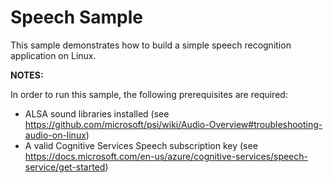 # Speech Sample

This sample demonstrates how to build a simple speech recognition application on Linux.

__NOTES:__

In order to run this sample, the following prerequisites are required:
* ALSA sound libraries installed (see https://github.com/microsoft/psi/wiki/Audio-Overview#troubleshooting-audio-on-linux)
* A valid Cognitive Services Speech subscription key (see https://docs.microsoft.com/en-us/azure/cognitive-services/speech-service/get-started)
